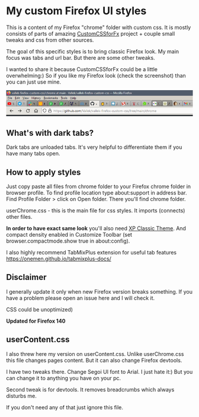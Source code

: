 # My custom Firefox UI styles

This is a content of my Firefox "chrome" folder with custom css. It is mostly consists of parts of amazing [CustomCSSforFx](https://github.com/Aris-t2/CustomCSSforFx) project + couple small tweaks and css from other sources. 

The goal of this specific styles is to bring classic Firefox look. My main focus was tabs and url bar. But there are some other tweaks.

I wanted to share it because CustomCSSforFx could be a little overwhelming:) So if you like my Firefox look (check the screenshot) than you can just use mine.

![](screenshot-1.png)

## What's with dark tabs?

Dark tabs are unloaded tabs. It's very helpful to differentiate them if you have many tabs open. 

## How to apply styles

Just copy paste all files from chrome folder to your Firefox chrome folder in browser profile. To find profile location type about:support in address bar. Find Profile Folder > click on Open folder. There you'll find chrome folder.

userChrome.css - this is the main file for css styles. It imports (connects) other files.

**In order to have exact same look** you'll also need [XP Classic Theme](https://addons.mozilla.org/en-US/firefox/addon/xp-classic-theme/). And compact density enabled in Customize Toolbar (set browser.compactmode.show true in about:config). 

I also highly recommend TabMixPlus extension for useful tab features https://onemen.github.io/tabmixplus-docs/

## Disclaimer

I generally update it only when new Firefox version breaks something. If you have a problem please open an issue here and I will check it. 

CSS could be unoptimized) 

**Updated for Firefox 140** 

## userContent.css

I also threw here my version on userContent.css. Unlike userChrome.css this file changes pages content. But it can also change Firefox devtools. 

I have two tweaks there. Change Segoi UI font to Arial. I just hate it:) But you can change it to anything you have on your pc.

Second tweak is for devtools. It removes breadcrumbs which always disturbs me.

If you don't need any of that just ignore this file.